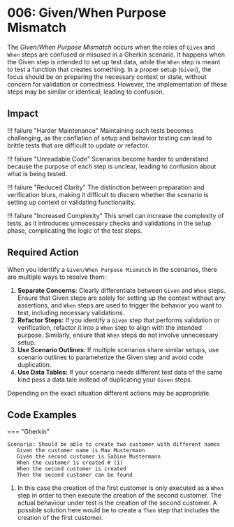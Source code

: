 # 006: Given/When Purpose Mismatch

The *Given/When Purpose Mismatch* occurs when the roles of `Given` and `When` steps are confused or misused in a Gherkin scenario. It happens when the Given step is intended to set up test data, while the `When` step is meant to test a function that creates something. In a proper setup (`Given`), the focus should be on preparing the necessary context or state, without concern for validation or correctness. However, the implementation of these steps may be similar or identical, leading to confusion.

## Impact

!!! failure "Harder Maintenance"
    Maintaining such tests becomes challenging, as the conflation of setup and behavior testing can lead to brittle tests that are difficult to update or refactor.

!!! failure "Unreadable Code"
    Scenarios become harder to understand because the purpose of each step is unclear, leading to confusion about what is being tested.

!!! failure "Reduced Clarity"
    The distinction between preparation and verification blurs, making it difficult to discern whether the scenario is setting up context or validating functionality.

!!! failure "Increased Complexity"
    This smell can increase the complexity of tests, as it introduces unnecessary checks and validations in the setup phase, complicating the logic of the test steps.

## Required Action
When you identify a `Given/When Purpose Mismatch` in the scenarios, there are multiple ways to resolve them:

1. **Separate Concerns:** Clearly differentiate between `Given` and `When` steps. Ensure that Given steps are solely for setting up the context without any assertions, and `When` steps are used to trigger the behavior you want to test, including necessary validations.
2. **Refactor Steps:** If you identify a `Given` step that performs validation or verification, refactor it into a `When` step to align with the intended purpose. Similarly, ensure that `When` steps do not involve unnecessary setup.
3. **Use Scenario Outlines:** If multiple scenarios share similar setups, use scenario outlines to parameterize the Given step and avoid code duplication.
4. **Use Data Tables:** If your scenario needs different test data of the same kind pass a data tale instead of duplicating your `Given` steps.

Depending on the exact situation different actions may be appropriate.

## Code Examples
=== "Gherkin"
```gherkin title="Customer.feature"
Scenario: Should be able to create two customer with different names
   Given the customer name is Max Mustermann
   Given the second customer is Sabine Mustermann
   When the customer is created # (1)
   When the second customer is created
   Then the second customer can be found
```
1. In this case the creation of the first customer is only executed as a `When` step in order to then execute the creation of the second customer. The actual behaviour under test is the creation of the second customer. A possible solution here would be to create a `Then` step that includes the creation of the first customer.
